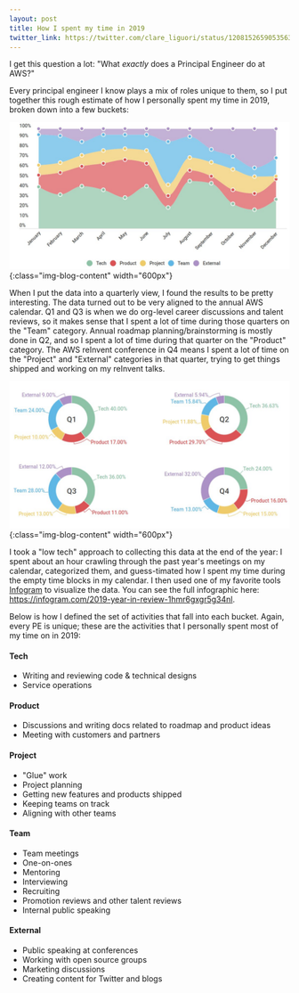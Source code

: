 ```yaml
---
layout: post
title: How I spent my time in 2019
twitter_link: https://twitter.com/clare_liguori/status/1208152659053563904
---
```


I get this question a lot: "What *exactly* does a Principal Engineer do at AWS?"

Every principal engineer I know plays a mix of roles unique to them, so I put
together this rough estimate of how I personally spent my time in 2019, broken
down into a few buckets:

![](/static/img/posts/time-chart-2019.jpeg){:class="img-blog-content" width="600px"}

When I put the data into a quarterly view, I found the results to be pretty
interesting. The data turned out to be very aligned to the annual AWS calendar.
Q1 and Q3 is when we do org-level career discussions and talent reviews, so it
makes sense that I spent a lot of time during those quarters on the "Team" 
category. Annual roadmap planning/brainstorming is mostly done in Q2, and so I
spent a lot of time during that quarter on the "Product" category. The AWS 
reInvent conference in Q4 means I spent a lot of time on the "Project" and 
"External" categories in that quarter, trying to get things shipped and working
on my reInvent talks.

![](/static/img/posts/time-chart-2019-quarterly.jpeg){:class="img-blog-content" width="600px"}

I took a "low tech" approach to collecting this data at the end of the year:
I spent about an hour crawling through the past year's meetings on my calendar,
categorized them, and guess-timated how I spent my time during the empty time 
blocks in my calendar. I then used one of my favorite tools
[Infogram](https://infogram.com/) to visualize the data. You can see the full 
infographic here: <https://infogram.com/2019-year-in-review-1hmr6gxgr5g34nl>.

Below is how I defined the set of activities that fall into each bucket. Again,
every PE is unique; these are the activities that I personally spent most of my
time on in 2019:

#### Tech
* Writing and reviewing code & technical designs
* Service operations

#### Product
* Discussions and writing docs related to roadmap and product ideas
* Meeting with customers and partners

#### Project
* "Glue" work
* Project planning
* Getting new features and products shipped
* Keeping teams on track
* Aligning with other teams

#### Team
* Team meetings
* One-on-ones
* Mentoring
* Interviewing
* Recruiting
* Promotion reviews and other talent reviews
* Internal public speaking

#### External
* Public speaking at conferences
* Working with open source groups
* Marketing discussions
* Creating content for Twitter and blogs
